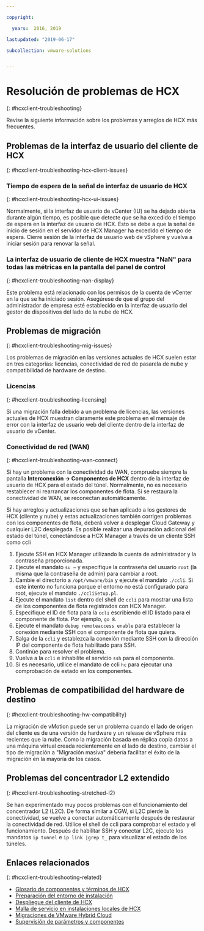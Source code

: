 ```yaml
---

copyright:

  years:  2016, 2019

lastupdated: "2019-06-17"

subcollection: vmware-solutions


---
```


# Resolución de problemas de HCX
{: #hcxclient-troubleshooting}

Revise la siguiente información sobre los problemas y arreglos de HCX más frecuentes. 

## Problemas de la interfaz de usuario del cliente de HCX
{: #hcxclient-troubleshooting-hcx-client-issues}

### Tiempo de espera de la señal de interfaz de usuario de HCX
{: #hcxclient-troubleshooting-hcx-ui-issues}

Normalmente, si la interfaz de usuario de vCenter (IU) se ha dejado abierta durante algún tiempo, es posible que detecte que se ha excedido el tiempo de espera en la interfaz de usuario de HCX. Esto se debe a que la señal de inicio de sesión en el servidor de HCX Manager ha excedido el tiempo de espera. Cierre sesión de la interfaz de usuario web de vSphere y vuelva a iniciar sesión para renovar la señal.

### La interfaz de usuario de cliente de HCX muestra "NaN" para todas las métricas en la pantalla del panel de control
{: #hcxclient-troubleshooting-nan-display}

Este problema está relacionado con los permisos de la cuenta de vCenter en la que se ha iniciado sesión. Asegúrese de que el grupo del administrador de empresa esté establecido en la interfaz de usuario del gestor de dispositivos del lado de la nube de HCX.

## Problemas de migración
{: #hcxclient-troubleshooting-mig-issues}

Los problemas de migración en las versiones actuales de HCX suelen estar en tres categorías: licencias, conectividad de red de pasarela de nube y compatibilidad de hardware de destino.

### Licencias
{: #hcxclient-troubleshooting-licensing}

Si una migración falla debido a un problema de licencias, las versiones actuales de HCX muestran claramente este problema en el mensaje de error con la interfaz de usuario web del cliente dentro de la interfaz de usuario de vCenter. 

### Conectividad de red (WAN)
{: #hcxclient-troubleshooting-wan-connect}

Si hay un problema con la conectividad de WAN, compruebe siempre la pantalla **Interconexión -> Componentes de HCX** dentro de la interfaz de usuario de HCX para el estado del túnel. Normalmente, no es necesario restablecer ni rearrancar los componentes de flota. Si se restaura la conectividad de WAN, se reconectan automáticamente.

Si hay arreglos y actualizaciones que se han aplicado a los gestores de HCX (cliente y nube) y estas actualizaciones también corrigen problemas con los componentes de flota, deberá volver a desplegar Cloud Gateway y cualquier L2C desplegada. Es posible realizar una depuración adicional del estado del túnel, conectándose a HCX Manager a través de un cliente SSH como ccli   

1. Ejecute SSH en HCX Manager utilizando la cuenta de administrador y la contraseña proporcionada. 
2. Ejecute el mandato `su –` y especifique la contraseña del usuario `root` (la misma que la contraseña de admin) para cambiar a root.
3. Cambie el directorio a `/opt/vmware/bin` y ejecute el mandato `./ccli`. Si este intento no funciona porque el entorno no está configurado para root, ejecute el mandato `./ccliSetup.pl`.
4. Ejecute el mandato `list` dentro del shell de `ccli` para mostrar una lista de los componentes de flota registrados con HCX Manager.
5. Especifique el ID de flota para la `ccli` escribiendo el ID listado para el componente de flota. Por ejemplo, `go 8`.
6. Ejecute el mandato `debug remoteaccess enable` para establecer la conexión mediante SSH con el componente de flota que quiera. 
7. Salga de la `ccli` y establezca la conexión mediante SSH con la dirección IP del componente de flota habilitado para SSH.
9. Continúe para resolver el problema.
10. Vuelva a la `ccli` e inhabilite el servicio `ssh` para el componente.
11. Si es necesario, utilice el mandato de ccli `hc` para ejecutar una comprobación de estado en los componentes.

## Problemas de compatibilidad del hardware de destino
{: #hcxclient-troubleshooting-hw-compatibility}

La migración de vMotion puede ser un problema cuando el lado de origen del cliente es de una versión de hardware y un release de vSphere más recientes que la nube. Como la migración basada en réplica copia datos a una máquina virtual creada recientemente en el lado de destino, cambiar el tipo de migración a "Migración masiva" debería facilitar el éxito de la migración en la mayoría de los casos. 

## Problemas del concentrador L2 extendido
{: #hcxclient-troubleshooting-stretched-l2}

Se han experimentado muy pocos problemas con el funcionamiento del concentrador L2 (L2C). De forma similar a CGW, si L2C pierde la conectividad, se vuelve a conectar automáticamente después de restaurar la conectividad de red. Utilice el shell de ccli para comprobar el estado y el funcionamiento. Después de habilitar SSH y conectar L2C, ejecute los mandatos `ip tunnel` e `ip link |grep t_` para visualizar el estado de los túneles.

## Enlaces relacionados
{: #hcxclient-troubleshooting-related}

* [Glosario de componentes y términos de HCX](/docs/services/vmwaresolutions/services?topic=vmware-solutions-hcxclient-components)
* [Preparación del entorno de instalación](/docs/services/vmwaresolutions/services?topic=vmware-solutions-hcxclient-planning-prep-install)
* [Despliegue del cliente de HCX](/docs/services/vmwaresolutions/services?topic=vmware-solutions-hcxclient-vcs-client-deployment)
* [Malla de servicio en instalaciones locales de HCX](/docs/services/vmwaresolutions/services?topic=vmware-solutions-hcxclient-vcs-mesh-deployment)
* [Migraciones de VMware Hybrid Cloud](/docs/services/vmwaresolutions/services?topic=vmware-solutions-hcxclient-migrations)
* [Supervisión de parámetros y componentes](/docs/services/vmwaresolutions/services?topic=vmware-solutions-hcxclient-monitoring)
